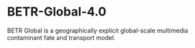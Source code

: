 # BETR-Global-4.0
BETR Global is a geographically explicit global-scale multimedia contaminant fate and transport model.
